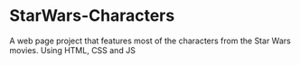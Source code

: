 # StarWars-Characters
A web page project that features most of the characters from the Star Wars movies. Using HTML, CSS and JS
